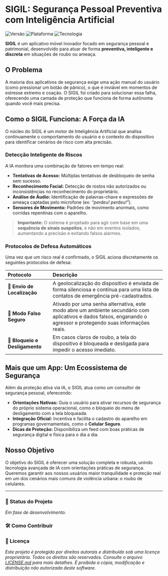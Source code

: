 # SIGIL: Segurança Pessoal Preventiva com Inteligência Artificial

![Versão](https://img.shields.io/badge/versão-em--desenvolvimento-blue)
![Plataforma](https://img.shields.io/badge/plataforma-Mobile-brightgreen)
![Tecnologia](https://img.shields.io/badge/tecnologia-Inteligência%20Artificial-purple)

**SIGIL** é um aplicativo móvel inovador focado em segurança pessoal e patrimonial, desenvolvido para atuar de forma **preventiva, inteligente e discreta** em situações de roubo ou ameaça.

## O Problema

A maioria dos aplicativos de segurança exige uma ação manual do usuário (como pressionar um botão de pânico), o que é inviável em momentos de estresse extremo e coação. O SIGIL foi criado para solucionar essa falha, oferecendo uma camada de proteção que funciona de forma autônoma quando você mais precisa.

## Como o SIGIL Funciona: A Força da IA

O núcleo do SIGIL é um motor de Inteligência Artificial que analisa continuamente o comportamento do usuário e o contexto do dispositivo para identificar cenários de risco com alta precisão.

### Detecção Inteligente de Riscos
A IA monitora uma combinação de fatores em tempo real:

-   **Tentativas de Acesso:** Múltiplas tentativas de desbloqueio de senha sem sucesso.
-   **Reconhecimento Facial:** Detecção de rostos não autorizados ou inconsistências no reconhecimento do proprietário.
-   **Análise de Áudio:** Identificação de palavras-chave e expressões de ameaça captadas pelo microfone (ex: *“perdeu! perdeu!”*).
-   **Sensores de Movimento:** Padrões de movimento anormais, como corridas repentinas com o aparelho.

> **Importante:** O sistema é projetado para agir com base em uma **sequência de sinais suspeitos**, e não em eventos isolados, aumentando a precisão e evitando falsos alarmes.

### Protocolos de Defesa Automáticos
Uma vez que um risco real é confirmado, o SIGIL aciona discretamente os seguintes protocolos de defesa:

| Protocolo | Descrição |
| :--- | :--- |
| **📍 Envio de Localização** | A geolocalização do dispositivo é enviada de forma silenciosa e contínua para uma lista de contatos de emergência pré-cadastrados. |
| **🔐 Modo Falso Seguro** | Ativado por uma senha alternativa, este modo abre um ambiente secundário com aplicativos e dados falsos, enganando o agressor e protegendo suas informações reais. |
| **📱 Bloqueio e Desligamento** | Em casos claros de roubo, a tela do dispositivo é bloqueada e desligada para impedir o acesso imediato. |

## Mais que um App: Um Ecossistema de Segurança

Além da proteção ativa via IA, o SIGIL atua como um consultor de segurança pessoal, oferecendo:

-   **Orientações Nativas:** Guia o usuário para ativar recursos de segurança do próprio sistema operacional, como o bloqueio do menu de desligamento com a tela bloqueada.
-   **Integração Oficial:** Incentiva e facilita o cadastro do aparelho em programas governamentais, como o **Celular Seguro**.
-   **Dicas de Proteção:** Disponibiliza um feed com boas práticas de segurança digital e física para o dia a dia.

## Nosso Objetivo

O objetivo do SIGIL é oferecer uma solução completa e robusta, unindo tecnologia avançada de IA com orientações práticas de segurança. Queremos garantir aos nossos usuários maior tranquilidade e proteção real em um dos cenários mais comuns de violência urbana: o roubo de celulares.

---

### 🚀 Status do Projeto
*Em fase de desenvolvimento.*

### 🛠️ Como Contribuir

### 📄 Licença
*Este projeto é protegido por direitos autorais e distribuído sob uma licença proprietária. Todos os direitos são reservados. Consulte o arquivo [LICENSE.md](LICENSE.md) para mais detalhes. É proibida a cópia, modificação e distribuição não autorizada deste software.*

